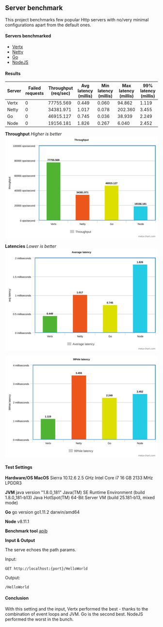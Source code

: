 ## Server benchmark

This project benchmarks few popular Http servers with no/very minimal configurations apart from the default ones.

#### Servers benchmarked

- [Vertx](https://vertx.io/)
- [Netty](https://netty.io/wiki/user-guide-for-4.x.html)
- [Go](https://golang.org/doc/articles/wiki/#tmp_4)
- [NodeJS](https://nodejs.org/api/http.html)

#### Results

| Server | Failed requests | Throughput (req/sec) | Avg latency (millis) | Min latency (millis) | Max latency (millis) | 99% latency (millis) |
| ------ | --------------- | -------------------- | -------------------- | -------------------- | -------------------- | -------------------- |
| Vertx  | 0               | 77755.569            | 0.449                | 0.060                | 94.862               | 1.119                |
| Netty  | 0               | 34381.971            | 1.017                | 0.078                | 202.360              | 3.455                |
| Go     | 0               | 46915.127            | 0.745                | 0.036                | 38.939               | 2.249                |
| Node   | 0               | 19156.181            | 1.826                | 0.267                | 6.040                | 2.452                |

**Throughput**
_Higher is better_
![Througput](tps.svg)

**Latencies**
_Lower is better_
![Avg latency](avg-latency.svg)

![99%l3 latency](99-latency.svg)

#### Test Settings

**Hardware/OS MacOS** Sierra 10.12.6 2.5 GHz Intel Core i7 16 GB 2133 MHz LPDDR3

**JVM** java version "1.8.0_181" Java(TM) SE Runtime Environment (build 1.8.0_181-b13) Java HotSpot(TM) 64-Bit Server VM (build 25.181-b13, mixed mode)

**Go** go version go1.11.2 darwin/amd64

**Node** v8.11.1

**Benchmark tool** [apib](https://github.com/apigee/apib)

**Input & Output**

The serve echoes the path params.

Input: 
```http
GET http://localhost:{port}/HelloWorld
```

Output:
```http
/HelloWorld
```

#### Conclusion

With this setting and the input, Vertx performed the best - thanks to the combination of event loops and JVM. Go is the second best. NodeJS performed the worst in the bunch.